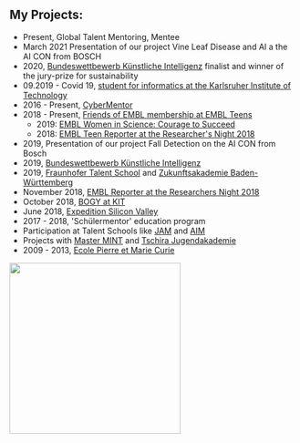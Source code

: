 ## My Projects:
* Present, Global Talent Mentoring, Mentee
* March 2021 Presentation of our project Vine Leaf Disease and AI a the AI CON from BOSCH
* 2020,  [Bundeswettbewerb Künstliche Intelligenz](https://bw-ki.de) finalist and winner of the jury-prize for sustainability
* 09.2019 - Covid 19, [student for informatics at the Karlsruher Institute of Technology](https://www.informatik.kit.edu/2004.php)
* 2016 - Present, [CyberMentor](https://www.cybermentor.de)
* 2018 - Present, [Friends of EMBL membership at EMBL Teens](https://www.embl.de/leben/friends/en)
  - 2019: [EMBL Women in Science: Courage to Succeed](https://malvikasharan.github.io/EMBL-Women-2019/)
  - 2018: [EMBL Teen Reporter at the Researcher's Night 2018](https://news.embl.de/events/ern2018/)
* 2019, Presentation of our project Fall Detection on the AI CON from Bosch
* 2019, [Bundeswettbewerb Künstliche Intelligenz](https://bw-ki.de)
* 2019, [Fraunhofer Talent School](https://www.fraunhofer.de/de/jobs-und-karriere/schueler/Nachwuchsprogramme/talent-schools.html) and [Zukunftsakademie Baden-Württemberg](https://www.bwstiftung.de/zukunftsakademie-bw/)
* November 2018, [EMBL Reporter at the Researchers Night 2018](https://news.embl.de/events/ern2018/)
* October 2018, [BOGY at KIT](https://www.informatik-bogy.de/praktikumsberichte/praktika-2018/oktober-kw-43/team-3/)
* June 2018, [Expedition Silicon Valley](https://master-mint.de/usa-2018/)
* 2017 - 2018, 'Schülermentor' education program
* Participation at Talent Schools like [JAM](http://www.jugendakademie-mannheim.de) and [AIM](https://www.aim-akademie.org/unser-programm/individuelle-bildung-und-erziehung/unsere-angebote/juniorakademie.html)
* Projects with [Master MINT](https://master-mint.de) and [Tschira Jugendakademie](https://www.tschira-jugendakademie.info)
* 2009 - 2013, [Ecole Pierre et Marie Curie](https://ecole.de/fr/)

<img src="https://www.bilder-upload.eu/upload/9e703e-1570390518.jpg" width="300">
